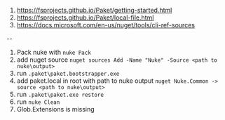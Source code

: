 1) https://fsprojects.github.io/Paket/getting-started.html
2) https://fsprojects.github.io/Paket/local-file.html
3) https://docs.microsoft.com/en-us/nuget/tools/cli-ref-sources

--

1) Pack nuke with `nuke Pack`
2) add nuget source `nuget sources Add -Name "Nuke" -Source <path to nuke\output>`
3) run `.paket\paket.bootstrapper.exe`
4) add paket.local in root with path to nuke output
 `nuget Nuke.Common -> source <path to nuke\output>`
5) run `.paket\paket.exe restore`
6) run `nuke Clean`
7) Glob.Extensions is missing
